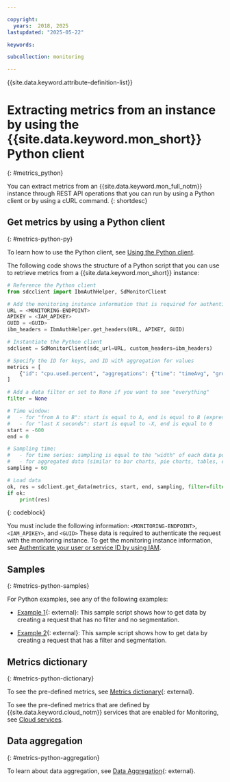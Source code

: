 ```yaml
---

copyright:
  years:  2018, 2025
lastupdated: "2025-05-22"

keywords: 

subcollection: monitoring

---
```


{{site.data.keyword.attribute-definition-list}}

# Extracting metrics from an instance by using the {{site.data.keyword.mon_short}} Python client
{: #metrics_python}

You can extract metrics from an {{site.data.keyword.mon_full_notm}} instance through REST API operations that you can run by using a Python client or by using a cURL command.
{: shortdesc}


## Get metrics by using a Python client
{: #metrics-python-py}

To learn how to use the Python client, see [Using the Python client](/docs/monitoring?topic=monitoring-python-client).

The following code shows the structure of a Python script that you can use to retrieve metrics from a {{site.data.keyword.mon_short}} instance:


```python
# Reference the Python client
from sdcclient import IbmAuthHelper, SdMonitorClient

# Add the monitoring instance information that is required for authentication
URL = <MONITORING-ENDPOINT>
APIKEY = <IAM_APIKEY>
GUID = <GUID>
ibm_headers = IbmAuthHelper.get_headers(URL, APIKEY, GUID)

# Instantiate the Python client
sdclient = SdMonitorClient(sdc_url=URL, custom_headers=ibm_headers)

# Specify the ID for keys, and ID with aggregation for values
metrics = [
    {"id": "cpu.used.percent", "aggregations": {"time": "timeAvg", "group": "avg"}}
]

# Add a data filter or set to None if you want to see "everything"
filter = None

# Time window:
#   - for "from A to B": start is equal to A, end is equal to B (expressed in seconds)
#   - for "last X seconds": start is equal to -X, end is equal to 0
start = -600
end = 0

# Sampling time:
#   - for time series: sampling is equal to the "width" of each data point (expressed in seconds)
#   - for aggregated data (similar to bar charts, pie charts, tables, etc.): sampling is equal to 0
sampling = 60

# Load data
ok, res = sdclient.get_data(metrics, start, end, sampling, filter=filter)
if ok:
    print(res)
```
{: codeblock}


You must include the following information: `<MONITORING-ENDPOINT>`, `<IAM_APIKEY>`, and `<GUID>` These data is required to authenticate the request with the monitoring instance. To get the monitoring instance information, see [Authenticate your user or service ID by using IAM](/docs/monitoring?topic=monitoring-python-client#python-client-iam-auth).



## Samples
{: #metrics-python-samples}

For Python examples, see any of the following examples:
* [Example 1](https://github.com/sysdiglabs/sysdig-sdk-python/blob/master/examples/get_data_promql_simple.py){: external}: This  sample script  shows how to get data by creating a request that has no filter and no segmentation.

* [Example 2](https://github.com/sysdiglabs/sysdig-sdk-python/blob/master/examples/get_data_promql_advanced.py){: external}: This sample script shows how to get data by creating a request that has a filter and segmentation.






## Metrics dictionary
{: #metrics-python-dictionary}

To see the pre-defined metrics, see [Metrics dictionary](https://docs.sysdig.com/en/metrics-dictionary.html){: external}.

To see the pre-defined metrics that are defined by {{site.data.keyword.cloud_notm}} services that are enabled for Monitoring, see [Cloud services](/docs/monitoring?topic=monitoring-cloud_services).


## Data aggregation
{: #metrics-python-aggregation}


To learn about data aggregation, see [Data Aggregation](https://docs.sysdig.com/en/data-aggregation.html){: external}.

